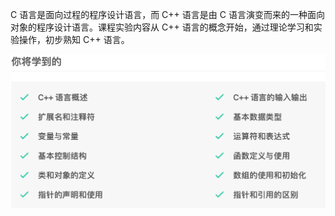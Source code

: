 C 语言是面向过程的程序设计语言，而 C++ 语言是由 C 语言演变而来的一种面向对象的程序设计语言。课程实验内容从 C++ 语言的概念开始，通过理论学习和实验操作，初步熟知 C++ 语言。

![image-20220316162501380](README.assets/image-20220316162501380.png)
